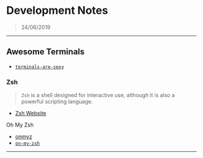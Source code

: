 # Development Notes

> 24/06/2019

---

## Awesome Terminals

- [`terminals-are-sexy`](https://github.com/k4m4/terminals-are-sexy)

### Zsh

> `Zsh` is a shell designed for interactive use, although it is also a powerful scripting language.

- [Zsh Website](https://www.zsh.org/)

Oh My Zsh

- [onmyz](https://ohmyz.sh/)
- [`on-my-zsh`](https://github.com/robbyrussell/oh-my-zsh)

---
